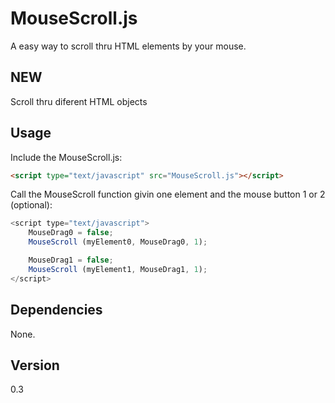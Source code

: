 # MouseScroll.js

A easy way to scroll thru HTML elements by your mouse.

## NEW

Scroll thru diferent HTML objects

## Usage

Include the MouseScroll.js:
```html
<script type="text/javascript" src="MouseScroll.js"></script>
```

Call the MouseScroll function givin one element and the mouse button 1 or 2 (optional):
```js
<script type="text/javascript">
    MouseDrag0 = false;
    MouseScroll (myElement0, MouseDrag0, 1);

    MouseDrag1 = false;
    MouseScroll (myElement1, MouseDrag1, 1);
</script>
```

## Dependencies

None.

## Version
0.3